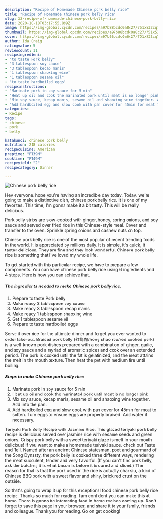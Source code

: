 ```yaml
---
description: "Recipe of Homemade Chinese pork belly rice"
title: "Recipe of Homemade Chinese pork belly rice"
slug: 32-recipe-of-homemade-chinese-pork-belly-rice
date: 2020-10-18T03:17:55.899Z
image: https://img-global.cpcdn.com/recipes/a97b88bcdc0a8c27/751x532cq70/chinese-pork-belly-rice-recipe-main-photo.jpg
thumbnail: https://img-global.cpcdn.com/recipes/a97b88bcdc0a8c27/751x532cq70/chinese-pork-belly-rice-recipe-main-photo.jpg
cover: https://img-global.cpcdn.com/recipes/a97b88bcdc0a8c27/751x532cq70/chinese-pork-belly-rice-recipe-main-photo.jpg
author: Ida Craig
ratingvalue: 5
reviewcount: 11
recipeingredient:
- "to taste Pork belly"
- "3 tablespoon soy sauce"
- "3 tablespoon kecap manis"
- "1 tablespoon shaoxing wine"
- "1 tablespoon sesame oil"
- "to taste hardboiled eggs"
recipeinstructions:
- "Marinate pork in soy sauce for 5 min"
- "Heat up oil and cook the marinated pork until meat is no longer pink"
- "Mix soy sauce, kecap manis, sesame oil and shaoxing wine together. Add into the pan."
- "Add hardboiled egg and slow cook with pan cover for 45min for meat to soften. Turn eggs to ensure eggs are properly braised. Add water if necessary."
categories:
- Recipe
tags:
- chinese
- pork
- belly

katakunci: chinese pork belly 
nutrition: 218 calories
recipecuisine: American
preptime: "PT39M"
cooktime: "PT49M"
recipeyield: "2"
recipecategory: Dinner

---
```



![Chinese pork belly rice](https://img-global.cpcdn.com/recipes/a97b88bcdc0a8c27/751x532cq70/chinese-pork-belly-rice-recipe-main-photo.jpg)

Hey everyone, hope you're having an incredible day today. Today, we're going to make a distinctive dish, chinese pork belly rice. It is one of my favorites. This time, I'm gonna make it a bit tasty. This will be really delicious.

Pork belly strips are slow-cooked with ginger, honey, spring onions, and soy sauce and served over fried rice in this Chinese-style meal. Cover and transfer to the oven. Sprinkle spring onions and cashew nuts on top.

Chinese pork belly rice is one of the most popular of recent trending foods in the world. It is appreciated by millions daily. It is simple, it's quick, it tastes delicious. They are fine and they look wonderful. Chinese pork belly rice is something that I've loved my whole life.


To get started with this particular recipe, we have to prepare a few components. You can have chinese pork belly rice using 6 ingredients and 4 steps. Here is how you can achieve that.

<!--inarticleads1-->

##### The ingredients needed to make Chinese pork belly rice:

1. Prepare to taste Pork belly
1. Make ready 3 tablespoon soy sauce
1. Make ready 3 tablespoon kecap manis
1. Make ready 1 tablespoon shaoxing wine
1. Get 1 tablespoon sesame oil
1. Prepare to taste hardboiled eggs


Serve it over rice for the ultimate dinner and forget you ever wanted to order take-out. Braised pork belly (红烧肉/hong shao rou/red cooked pork) is a well-known pork dishes prepared with a combination of ginger, garlic, and soy sauce and a myriad of aromatic spices and cook over an extended period. The pork is cooked until the fat is gelatinized, and the meat attains the melt in the mouth texture. Then heat the pot with medium fire until boiling. 

<!--inarticleads2-->

##### Steps to make Chinese pork belly rice:

1. Marinate pork in soy sauce for 5 min
1. Heat up oil and cook the marinated pork until meat is no longer pink
1. Mix soy sauce, kecap manis, sesame oil and shaoxing wine together. Add into the pan.
1. Add hardboiled egg and slow cook with pan cover for 45min for meat to soften. Turn eggs to ensure eggs are properly braised. Add water if necessary.


Teriyaki Pork Belly Recipe with Jasmine Rice. This glazed teriyaki pork belly recipe is delicious served over jasmine rice with sesame seeds and green onions. Crispy pork belly with a sweet teriyaki glaze is melt in your mouth delicious! If you want to make a homemade teriyaki sauce, check out Taste and Tell. Named after an ancient Chinese statesman, poet and gourmand of the Song Dynasty, the pork belly is cooked three different ways, rendering the meat succulent, tender and very flavorful. (If you can&#39;t find pork belly, ask the butcher; it is what bacon is before it is cured and sliced.) The reason for that is that the pork used in the rice is actually char siu, a kind of Chinese BBQ pork with a sweet flavor and shiny, brick red crust on the outside. 

So that's going to wrap it up for this exceptional food chinese pork belly rice recipe. Thanks so much for reading. I am confident you can make this at home. There is gonna be interesting food in home recipes coming up. Don't forget to save this page in your browser, and share it to your family, friends and colleague. Thank you for reading. Go on get cooking!
